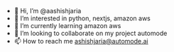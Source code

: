 - 👋 Hi, I’m @aashishjaria
- 👀 I’m interested in python, nextjs, amazon aws
- 🌱 I’m currently learning amazon aws
- 💞️ I’m looking to collaborate on my project automode
- 📫 How to reach me ashishjaria@automode.ai

<!---
aashishjaria/aashishjaria is a ✨ special ✨ repository because its `README.md` (this file) appears on your GitHub profile.
You can click the Preview link to take a look at your changes.
--->
